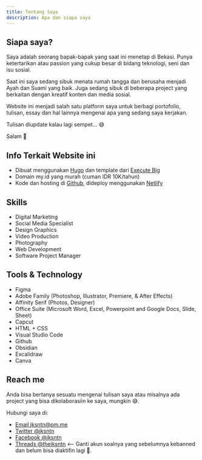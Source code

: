 ```yaml
---
title: Tentang Saya
description: Apa dan siapa saya
---
```

## Siapa saya?

Saya adalah seorang bapak-bapak yang saat ini menetap di Bekasi. Punya ketertarikan atau passion yang cukup besar di bidang teknologi, seni dan isu sosial.

Saat ini saya sedang sibuk menata rumah tangga dan berusaha menjadi Ayah dan Suami yang baik. Juga sedang sibuk di beberapa project yang berkaitan dengan kreatif konten dan media sosial.

Website ini menjadi salah satu platform saya untuk berbagi portofolio, tulisan, essay dan hal lainnya mengenai apa yang sedang saya kerjakan.

Tulisan diupdate kalau lagi sempet… 😅

Salam 🤘

## Info Terkait Website ini

- Dibuat menggunakan [Hugo](https://gohugo.io/) dan template dari [Execute Big](https://github.com/executebig/www)
- Domain my.id yang murah (cuman IDR 10K/tahun)
- Kode dan hosting di [Github](https://github.com/), dideploy menggunakan [Netlify](https://www.netlify.com/)

## Skills
- Digital Marketing
- Social Media Specialist
- Design Graphics
- Video Production
- Photography
- Web Development
- Software Project Manager

## Tools & Technology
- Figma
- Adobe Family (Photoshop, Illustrator, Premiere, & After Effects)
- Affinity Serif (Photos, Designer)
- Office Suite (Microsoft Word, Excel, Powerpoint and Google Docs, Slide, Sheet)
- Capcut
- HTML + CSS
- Visual Studio Code
- Github
- Obsidian
- Excalidraw
- Canva

## Reach me
Anda bisa bertanya sesuatu mengenai tulisan saya atau misalnya ada project yang bisa dikolaborasiin ke saya, mungkin 😅. 

Hubungi saya di:

- [Email jksntn@pm.me](mailto:jksntn@pm.me)
- [Twitter @jksntn](https://twitter.com/jksntn/)
- [Facebook @jksntn](https://facebook.com/jksntn/)
- [Threads @thejksntn](https://threads.net/thejksntn/) <-- Ganti akun soalnya yang sebelumnya kebanned dan belum bisa diaktifin lagi 🫣.